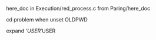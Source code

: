 here_doc in Execution/red_process.c from Paring/here_doc

cd problem when unset OLDPWD


expand '$USER'$USER